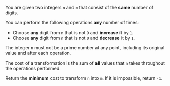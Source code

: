 You are given two integers `n` and `m` that consist of the **same** number of digits.

You can perform the following operations **any** number of times:

- Choose **any** digit from `n` that is not `9` and **increase** it by `1`.
- Choose **any** digit from `n` that is not `0` and **decrease** it by `1`.

The integer `n` must not be a prime number at any point, including its original value and after each operation.

The cost of a transformation is the sum of **all** values that `n` takes throughout the operations performed.

Return the **minimum** cost to transform `n` into `m`. If it is impossible, return `-1`.